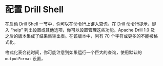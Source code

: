 # 配置 Drill Shell

在启动 Drill Shell 一节中，你可以在命令行上键入查询。在 Drill 命令行提示，键入 “help” 列出设置或其他选项，你可以设置管理这些功能。Apache Drill 1.0 及之后的版本集成了结果集输出表。在该版本中，列有 70 个字符或更多的不能被格式化。

格式化表会花时间，你可能注意到如果运行一个巨大的查询，使用默认的 ``` outputFormat ``` 设置，
